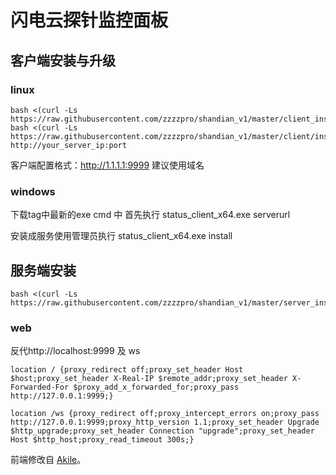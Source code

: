 # 闪电云探针监控面板

## 客户端安装与升级
### linux
```
bash <(curl -Ls https://raw.githubusercontent.com/zzzzpro/shandian_v1/master/client_install.sh)
bash <(curl -Ls https://raw.githubusercontent.com/zzzzpro/shandian_v1/master/client/install.sh) http://your_server_ip:port
```
客户端配置格式：http://1.1.1.1:9999
建议使用域名
### windows
下载tag中最新的exe
cmd 中 首先执行 status_client_x64.exe serverurl

安装成服务使用管理员执行 status_client_x64.exe install


## 服务端安装
```
bash <(curl -Ls https://raw.githubusercontent.com/zzzzpro/shandian_v1/master/server_install.sh)
```

### web
反代http://localhost:9999 及 ws
```
location / {proxy_redirect off;proxy_set_header Host $host;proxy_set_header X-Real-IP $remote_addr;proxy_set_header X-Forwarded-For $proxy_add_x_forwarded_for;proxy_pass http://127.0.0.1:9999;}

location /ws {proxy_redirect off;proxy_intercept_errors on;proxy_pass http://127.0.0.1:9999;proxy_http_version 1.1;proxy_set_header Upgrade $http_upgrade;proxy_set_header Connection "upgrade";proxy_set_header Host $http_host;proxy_read_timeout 300s;}
```



 前端修改自 [Akile](https://github.com/akile-network/akile_monitor)。
